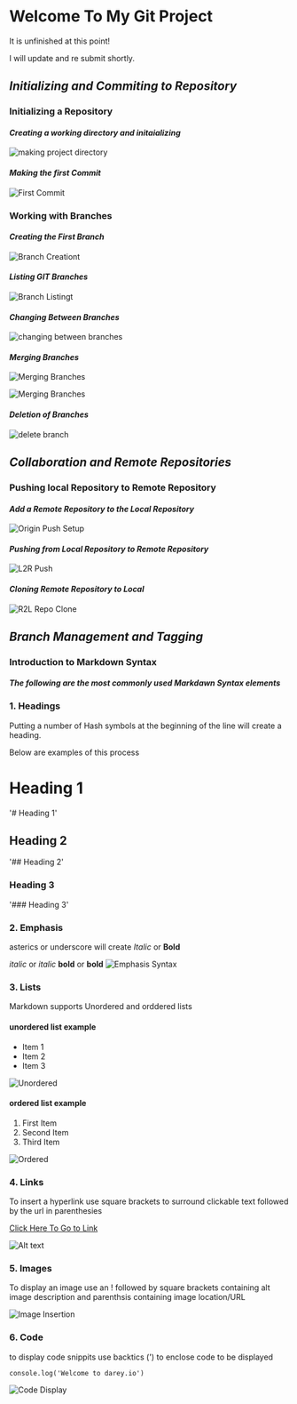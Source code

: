 # **Welcome To My Git Project**

It is unfinished at this point!

 I will update and re submit shortly.

## ***Initializing and Commiting to Repository***

### **Initializing a Repository**

#### *Creating a working directory and initaializing*

![making project directory](Screens/mkdir-cd-gitinit.png)

#### *Making the first Commit*

![First Commit](Screens/first-commit.png)

### **Working with Branches**

#### *Creating the First Branch*

![Branch Creationt](Screens/branch-creation.png)

#### *Listing GIT Branches*

![Branch Listingt](Screens/branch-list.png)

#### *Changing Between Branches*

![changing between branches](<Screens/changing branch.png>)

#### *Merging Branches*

![Merging Branches](Screens/Git-merge-branch.png)

![Merging Branches](Screens/merging-banches.png)

#### *Deletion of Branches*

![delete branch](Screens/branch-delete.png)

## ***Collaboration and Remote Repositories***

### **Pushing local Repository to Remote Repository**

#### *Add a Remote Repository to the Local Repository*

![Origin Push Setup](<Screens/Set origin to push to remote.png>)

#### *Pushing from Local Repository to Remote Repository*

![L2R Push](<Screens/Set origin to push to remote.png>)

#### *Cloning Remote Repository to Local*

![R2L Repo Clone](<Remote Clone.png>)

## ***Branch Management and  Tagging***

### **Introduction to Markdown Syntax**

#### *The following are the most commonly used Markdawn Syntax elements*

### **1. Headings**

Putting a number of Hash symbols at the beginning of the line will create a heading.

Below are examples of this process
# Heading 1

'# Heading 1'
## Heading 2

'## Heading 2'
### Heading 3

'### Heading 3'

### **2. Emphasis**

asterics or underscore will create *Italic* or **Bold**


*italic* or _italic_
**bold** or __bold__
![Emphasis Syntax](<Screens/emphasys syntax (2).png>)

### **3. Lists**

Markdown supports Unordered and orddered lists

#### unordered list example

- Item 1
- Item 2
- Item 3

![Unordered](<Screens/UnorderedList Syntax.png>)

#### ordered list example

1. First Item
2. Second Item
3. Third Item

![Ordered](<Screens/Ordered List Syntax.png>)

### 4. **Links**

To insert a hyperlink use square brackets to surround clickable text followed by the url in parenthesies

[Click Here To Go to Link](r.mtdv.me/articles/DevOps)

![Alt text](<Screens/Hyper Link Example.png>)

### 5. **Images**

To display an image  use an ! followed by square brackets containing alt image description and parenthsis containing image location/URL

![Image Insertion](<Screens/Image Insertion (2).png>)

### 6. **Code**

to display code snippits use backtics (') to enclose code to be displayed

`console.log('Welcome to darey.io')`

![Code Display](<Screens/code display.png>)